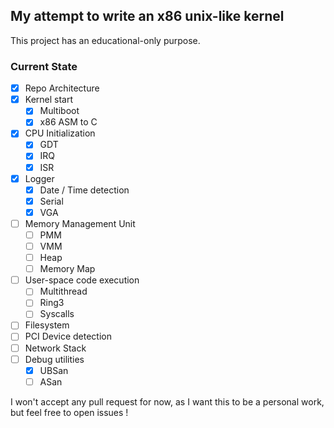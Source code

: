 ## My attempt to write an x86 unix-like kernel

This project has an educational-only purpose.

### Current State
- [x] Repo Architecture
- [x] Kernel start
  - [x] Multiboot
  - [x] x86 ASM to C
- [x] CPU Initialization
  - [x] GDT
  - [x] IRQ
  - [x] ISR
- [x] Logger
  - [x] Date / Time detection
  - [x] Serial
  - [x] VGA
- [ ] Memory Management Unit
  - [ ] PMM
  - [ ] VMM
  - [ ] Heap
  - [ ] Memory Map
- [ ] User-space code execution
  - [ ] Multithread
  - [ ] Ring3
  - [ ] Syscalls
- [ ] Filesystem
- [ ] PCI Device detection
- [ ] Network Stack
- [ ] Debug utilities
  - [x] UBSan
  - [ ] ASan

I won't accept any pull request for now, as I want this to be a personal work, but feel free to open issues !
